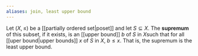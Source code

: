 ```yaml
---
aliases: join, least upper bound
---
```

Let $(X,\leq)$ be a [[partially ordered set|poset]] and let $S\subseteq X$. The **supremum** of this subset, if it exists, is an [[upper bound]] $b$ of $S$ in $X$such that for all [[uper bound|upper bounds]] $x$ of $S$ in $X$, $b\leq x$. That is, the supremum is the least upper bound.
